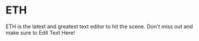 # ETH
ETH is the latest and greatest text editor to hit the scene. Don't miss out and make sure to Edit Text Here!



